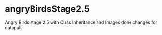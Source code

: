 # angryBirdsStage2.5
Angry Birds stage 2.5 with Class Inheritance and Images
done changes for catapult